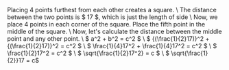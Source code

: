 Placing 4 points furthest from each other creates a square. \\
The distance between the two points is $ 17 $, which is just the length of side \\
Now, we place 4 points in each corner of the square. Place the fifth point in the middle of the square. \\
Now, let's calculate the distance between the middle point and any other point. \\
$ a^2 + b^2 = c^2 $ \\
$ {(\frac{1}{2}17)}^2 + {(\frac{1}{2}17)}^2 = c^2 $ \\
$ \frac{1}{4}17^2 + \frac{1}{4}17^2 = c^2 $ \\
$ \frac{1}{2}17^2 = c^2 $ \\
$ \sqrt{\frac{1}{2}17^2} = c $ \\
$ \sqrt{\frac{1}{2}}17 = c$
